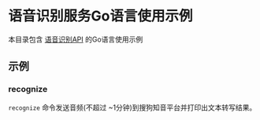 # 语音识别服务Go语言使用示例

本目录包含 [语音识别API](https://zhiyin.sogou.com/product/recognition/) 的Go语言使用示例

## 示例

### recognize

`recognize` 命令发送音频(不超过 ~1分钟)到搜狗知音平台并打印出文本转写结果。
